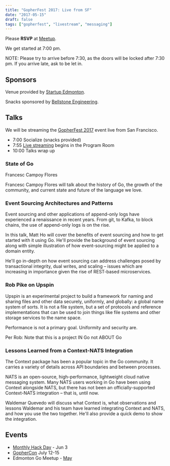 ```yaml
---
title: "GopherFest 2017: Live from SF"
date: "2017-05-15"
draft: false
tags: ["gopherfest", "livestream", "messaging"]
---
```

Please **RSVP** at [Meetup](https://www.meetup.com/startupedmonton/events/239918270/).

We get started at 7:00 pm.

NOTE: Please try to arrive before 7:30, as the doors will be locked after 7:30 pm. If you arrive late, ask to be let in.

## Sponsors

Venue provided by [Startup Edmonton](https://www.startupedmonton.com/).

Snacks sponsored by [Bellstone Engineering](https://bellstone.ca/).

## Talks

We will be streaming the [GopherFest 2017](https://www.meetup.com/golangsf/events/238748981/) event live from San Francisco.

- 7:00 Socialize (snacks provided)
- 7:55 [Live streaming](https://www.youtube.com/watch?v=giUatBmmb_Y) begins in the Program Room
- 10:00 Talks wrap up

### State of Go

Francesc Campoy Flores

Francesc Campoy Flores will talk about the history of Go, the growth of the community, and current state and future of the language we love.

### Event Sourcing Architectures and Patterns

Event sourcing and other applications of append-only logs have experienced a renaissance in recent years. From git, to Kafka, to block chains, the use of append-only logs is on the rise.

In this talk, Matt Ho will cover the benefits of event sourcing and how to get started with it using Go. He'll provide the background of event sourcing along with simple illustration of how event-sourcing might be applied to a domain entity.

He'll go in-depth on how event sourcing can address challenges posed by transactional integrity, dual writes, and scaling – issues which are increasing in importance given the rise of REST-based microservices.

### Rob Pike on Upspin

Upspin is an experimental project to build a framework for naming and sharing files and other data securely, uniformly, and globally: a global name system of sorts. It is not a file system, but a set of protocols and reference implementations that can be used to join things like file systems and other storage services to the name space.

Performance is not a primary goal. Uniformity and security are.

Per Rob: Note that this is a project IN Go not ABOUT Go

### Lessons Learned from a Context-NATS Integration

The Context package has been a popular topic in the Go community. It carries a variety of details across API boundaries and between processes.

NATS is an open-source, high-performance, lightweight cloud native messaging system. Many NATS users working in Go have been using Context alongside NATS, but there has not been an officially-supported Context-NATS integration – that is, until now.

Waldemar Quevedo will discuss what Context is, what observations and lessons Waldemar and his team have learned integrating Context and NATS, and how you use the two together. He'll also provide a quick demo to show the integration.

## Events

- [Monthly Hack Day](https://www.meetup.com/startupedmonton/events/qvnfrlywjbfb/) - Jun 3
- [GopherCon](https://gophercon.com/) July 12-15
- Edmonton Go Meetup - [May](/meetup/2017-05/)
